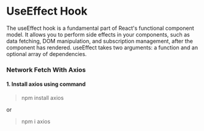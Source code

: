 # UseEffect Hook
The useEffect hook is a fundamental part of React's functional component model. It allows you to perform side effects in your components, such as data fetching, DOM manipulation, and subscription management, after the component has rendered. useEffect takes two arguments: a function and an optional array of dependencies.

### Network Fetch With Axios
#### 1. Install axios using command

> npm install axios
 
or

> npm i axios   
